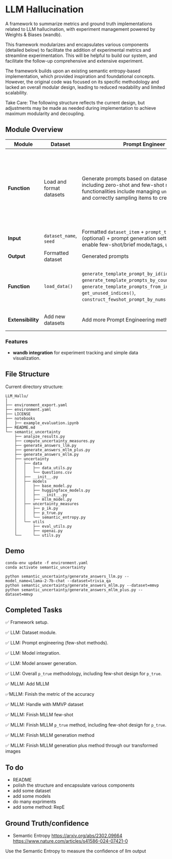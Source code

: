 # LLM Hallucination 

A framework to summarize metrics and ground truth implementations related to LLM hallucination, with experiment management powered by Weights & Biases (wandb).

This framework modularizes and encapsulates various components (detailed below) to facilitate the addition of experimental metrics and streamline experimentation. This will be helpful to build our system, and facilitate the follow-up comprehensive and extensive experiment.

The framework builds upon an existing semantic entropy-based implementation, which provided inspiration and foundational concepts. However, the original code was focused on its specific methodology and lacked an overall modular design, leading to reduced readability and limited scalability.

Take Care: The following structure reflects the current design, but adjustments may be made as needed during implementation to achieve maximum modularity and decoupling.



## Module Overview

| **Module**        | **Dataset**              | **Prompt Engineer**                                          | **Model**                                                    | **Sample**                                                   | **Metrics**                                                  | **Aggregator**                                               |
| ----------------- | ------------------------ | ------------------------------------------------------------ | ------------------------------------------------------------ | ------------------------------------------------------------ | ------------------------------------------------------------ | ------------------------------------------------------------ |
| **Function**      | Load and format datasets | Generate prompts based on dataset combinations, including zero-shot and few-shot methods. Key functionalities include managing `unused_indices` and correctly sampling items to create prompts. | Use `HuggingfaceModel`, inheriting from a `BaseModel` class to connect with LLMs, handle requests, and manage internal states. This includes fine details like truncating output when repetition occurs. | Support various sampling methods: few-shot sampling, synonym-based prompt transformations, induced sampling, visualization of sampling processes, and data logging. | Implement specific metrics for quantification.               | Combine metrics and sample results for analysis, e.g., semantic entropy. |
| **Input**         | `dataset_name`, `seed`   | Formatted `dataset_item` + `prompt_template` (optional) + prompt generation settings (e.g., enable few-shot/brief mode/tags, use context). | `model_name`, `max_new_tokens`, `stop_sequences`.            | `model`, `PromptGenerator`, `method`.                        | Data required for specific metrics.                          | `metric_name`, `sample_result`.                              |
| **Output**        | Formatted dataset        | Generated prompts                                            | Model-generated responses.                                   | `sample_result.pkl`.                                         | Corresponding quantitative metrics.                          | Aggregate results for specific metrics.                      |
| **Function**      | `load_data()`            | `generate_template_prompt_by_id(id)`, `generate_template_prompts_by_count(count)`, `generate_template_prompts_from_indices(indices)`, `get_unused_indices()`, `construct_fewshot_prompt_by_nums(shot_num)`. | `predict(self, input_data, temperature=1.0, device='cuda', return_full=False)`, `get_p_true(self, input_data, answer="A")`. | `few_shot_sample(model, few_shot_prompt, promptgenerator)`, `simple_sample(model, promptgenerator)`, `similar_sample(model, promptgenerator)`. | `compute_acc(xx, xx)`, `compute_metrics2(xx)`, `compute_metrics3(xx)`. | `aggregator_semantic_entropy(xx)`.                           |
| **Extensibility** | Add new datasets         | Add more Prompt Engineering methods.                         | Support additional LLMs, parameters, and local models.       | Introduce new sampling methods.                              | Implement additional metrics.                                | Add more aggregation methods.                                |



### Features

- **wandb integration** for experiment tracking and simple data visualization.



## File Structure

Current directory structure:

```
LLM_Hallu/
│
├── environment_export.yaml
├── environment.yaml
├── LICENSE
├── notebooks
│   ├── example_evaluation.ipynb
├── README.md
└── semantic_uncertainty
    ├── analyze_results.py
    ├── compute_uncertainty_measures.py
    ├── generate_answers_llm.py
    ├── generate_answers_mllm_plus.py
    ├── generate_answers_mllm.py
    ├── uncertainty
    │   ├── data
    │   │   ├── data_utils.py
    │   │   └── Questions.csv
    │   ├── __init__.py
    │   ├── models
    │   │   ├── base_model.py
    │   │   ├── huggingface_models.py
    │   │   ├── __init__.py
    │   │   ├── mllm_model.py
    │   ├── uncertainty_measures
    │   │   ├── p_ik.py
    │   │   ├── p_true.py
    │   │   └── semantic_entropy.py
    │   └── utils
    │       ├── eval_utils.py
    │       ├── openai.py
    └──     └── utils.py
```



## Demo

```
conda-env update -f environment.yaml
conda activate semantic_uncertainty
```

```
python semantic_uncertainty/generate_answers_llm.py --model_name=Llama-2-7b-chat --dataset=trivia_qa
python semantic_uncertainty/generate_answers_mllm.py --dataset=mmvp
python semantic_uncertainty/generate_answers_mllm_plus.py --dataset=mmvp
```



## Completed Tasks

✅ Framework setup.

✅ LLM: Dataset module.

✅ LLM: Prompt engineering (few-shot methods).

✅ LLM: Model integration.

✅ LLM: Model answer generation.

✅ LLM: Overall `p_true` methodology, including few-shot design for `p_true`.

✅ MLLM: Add MLLM

✅MLLM: Finish the metric of the accuracy

✅ MLLM: Handle with MMVP dataset

✅ MLLM: Finish MLLM few-shot 

✅ MLLM: Finish MLLM  `p_true` method, including few-shot design for `p_true`.

✅ MLLM: Finish MLLM  generation method

✅ MLLM: Finish MLLM  generation plus method through our transformed images



## To do

- README
- polish the structure and encapsulate various components
- add some dataset 
- add some models
- do many expriments
- add some method: RepE

## Ground Truth/confidence

- Semantic Entropy
https://arxiv.org/abs/2302.09664 https://www.nature.com/articles/s41586-024-07421-0

Use the Semantic Entropy to measure the confidence of llm output


















